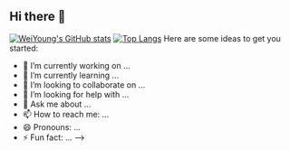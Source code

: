 ## Hi there 👋
[![WeiYoung's GitHub stats](https://github-readme-stats.vercel.app/api?username=WeiYoung1013&count_private=true&theme=radical)](https://github.com/WeiYoung1013/github-readme-stats)
[![Top Langs](https://github-readme-stats.vercel.app/api/top-langs/?username=WeiYoung1013&hide=html,Jupyter)](https://github.com/WeiYoung1013/github-readme-stats)
Here are some ideas to get you started:

- 🔭 I’m currently working on ...
- 🌱 I’m currently learning ...
- 👯 I’m looking to collaborate on ...
- 🤔 I’m looking for help with ...
- 💬 Ask me about ...
- 📫 How to reach me: ...
- 😄 Pronouns: ...
- ⚡ Fun fact: ...
-->
